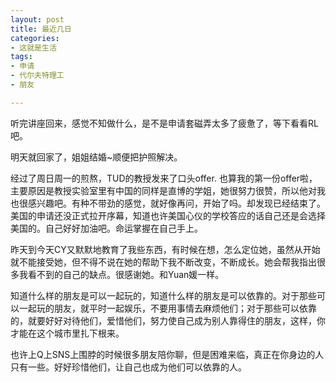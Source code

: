 ```yaml
---
layout: post
title: 最近几日
categories:
- 这就是生活
tags:
- 申请
- 代尔夫特理工
- 朋友

---
```

听完讲座回来，感觉不知做什么，是不是申请套磁弄太多了疲惫了，等下看看RL吧。

明天就回家了，姐姐结婚~顺便把护照解决。

经过了周日周一的煎熬，TUD的教授发来了口头offer. 也算我的第一份offer啦，主要原因是教授实验室里有中国的同样是直博的学姐，她很努力很赞，所以他对我也很感兴趣吧。有种不带劲的感觉，就好像再问，开始了吗。却发现已经结束了。美国的申请还没正式拉开序幕，知道也许美国心仪的学校答应的话自己还是会选择美国的。自己好好加油吧。命运掌握在自己手上。

昨天到今天CY又默默地教育了我些东西，有时候在想，怎么定位她，虽然从开始就不能接受她，但不得不说在她的帮助下我不断改变，不断成长。她会帮我指出很多我看不到的自己的缺点。很感谢她。和Yuan媛一样。

知道什么样的朋友是可以一起玩的，知道什么样的朋友是可以依靠的。对于那些可以一起玩的朋友，就平时一起娱乐，不要用事情去麻烦他们；对于那些可以依靠的，就要好好对待他们，爱惜他们，努力使自己成为别人靠得住的朋友，这样，你才能在这个城市里扎下根来。

也许上Q上SNS上围脖的时候很多朋友陪你聊，但是困难来临，真正在你身边的人只有一些。好好珍惜他们，让自己也成为他们可以依靠的人。